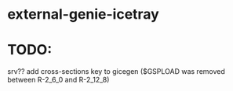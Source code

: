 # external-genie-icetray

# TODO:
srv??
add cross-sections key to gicegen ($GSPLOAD was removed between R-2_6_0 and R-2_12_8)

